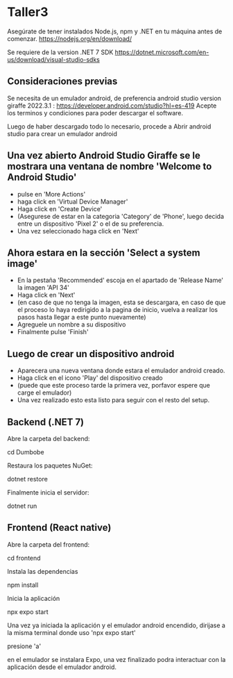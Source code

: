 # Taller3

Asegúrate de tener instalados Node.js, npm y .NET en tu máquina antes de comenzar. https://nodejs.org/en/download/

Se requiere de la version .NET 7 SDK https://dotnet.microsoft.com/en-us/download/visual-studio-sdks

## Consideraciones previas

Se necesita de un emulador android, de preferencia android studio version giraffe 2022.3.1 : https://developer.android.com/studio?hl=es-419
Acepte los terminos y condiciones para poder descargar el software.

Luego de haber descargado todo lo necesario, procede a Abrir android studio para crear un emulador android

Una vez abierto Android Studio Giraffe se le mostrara una ventana de nombre 'Welcome to Android Studio'
-
- pulse en 'More Actions'
- haga click en 'Virtual Device Manager'
- Haga click en 'Create Device'
- (Asegurese de estar en la categoria 'Category' de 'Phone', luego decida entre un dispositivo 'Pixel 2' o el de su preferencia.
- Una vez seleccionado haga click en 'Next'

Ahora estara en la sección 'Select a system image'
-
- En la pestaña 'Recommended' escoja en el apartado de 'Release Name' la imagen 'API 34'
- Haga click en 'Next'
- (en caso de que no tenga la imagen, esta se descargara, en caso de que el proceso lo haya redirigido a la pagina de inicio, vuelva a realizar los pasos hasta llegar a este punto nuevamente)
- Agreguele un nombre a su dispositivo
- Finalmente pulse 'Finish'

Luego de crear un dispositivo android
-
- Aparecera una nueva ventana donde estara el emulador android creado.
- Haga click en el icono 'Play' del dispositivo creado
- (puede que este proceso tarde la primera vez, porfavor espere que carge el emulador)
- Una vez realizado esto esta listo para seguir con el resto del setup.




## Backend (.NET 7)
Abre la carpeta del backend:

cd Dumbobe

Restaura los paquetes NuGet:

dotnet restore

Finalmente inicia el servidor:

dotnet run

## Frontend (React native)

Abre la carpeta del frontend:

cd frontend

Instala las dependencias

npm install

Inicia la aplicación

npx expo start

Una vez ya iniciada la aplicación y el emulador android encendido, dirijase a la misma terminal donde uso 'npx expo start'

presione 'a'

en el emulador se instalara Expo, una vez finalizado podra interactuar con la aplicación desde el emulador android.



